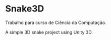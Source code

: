 # Snake3D

Trabalho para curso de  Ciência da Computação.

A simple 3D snake project using Unity 3D.
